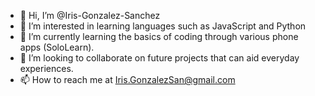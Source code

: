 - 👋 Hi, I’m @Iris-Gonzalez-Sanchez
- 👀 I’m interested in learning languages such as JavaScript and Python
- 🌱 I’m currently learning the basics of coding through various phone apps (SoloLearn).
- 💞️ I’m looking to collaborate on future projects that can aid everyday experiences.
- 📫 How to reach me at Iris.GonzalezSan@gmail.com

<!---
Iris-Gonzalez-Sanchez/Iris-Gonzalez-Sanchez is a ✨ special ✨ repository because its `README.md` (this file) appears on your GitHub profile.
You can click the Preview link to take a look at your changes.
--->
